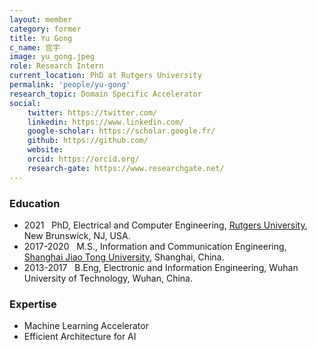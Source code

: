 ```yaml
---
layout: member
category: former
title: Yu Gong
c_name: 宫宇
image: yu_gong.jpeg
role: Research Intern
current_location: PhD at Rutgers University
permalink: 'people/yu-gong'
research_topic: Domain Specific Accelerator
social:
    twitter: https://twitter.com/
    linkedin: https://www.linkedin.com/
    google-scholar: https://scholar.google.fr/
    github: https://github.com/
    website:
    orcid: https://orcid.org/
    research-gate: https://www.researchgate.net/
---
```



### <i class="fas fa-graduation-cap"></i> Education
- 2021 &nbsp; PhD, Electrical and Computer Engineering, [Rutgers University](https://www.rutgers.edu/), New Brunswick, NJ, USA.
- 2017-2020 &nbsp; M.S., Information and Communication Engineering, [Shanghai Jiao Tong University](https://www.sjtu.edu.cn/english/), Shanghai, China.
- 2013-2017 &nbsp; B.Eng, Electronic and Information Engineering, Wuhan University of Technology, Wuhan, China.


### Expertise
- Machine Learning Accelerator
- Efficient Architecture for AI